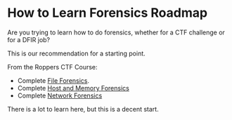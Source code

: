 # How to Learn Forensics Roadmap

Are you trying to learn how to do forensics, whether for a CTF challenge or for a DFIR job?

This is our recommendation for a starting point. 

From the Roppers CTF Course:

* Complete [File Forensics](https://academy.hoppersroppers.org/course/view.php?id=7#section-4).
* Complete [Host and Memory Forensics](https://academy.hoppersroppers.org/course/view.php?id=7#section-8)
* Complete [Network Forensics](https://academy.hoppersroppers.org/course/view.php?id=7#section-6)

There is a lot to learn here, but this is a decent start.

